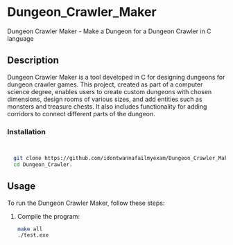 # Dungeon_Crawler_Maker
Dungeon Crawler Maker - Make a Dungeon for a Dungeon Crawler in C language 

## Description
Dungeon Crawler Maker is a tool developed in C for designing dungeons for dungeon crawler games. This project, created as part of a computer science degree, enables users to create custom dungeons with chosen dimensions, design rooms of various sizes, and add entities such as monsters and treasure chests. It also includes functionality for adding corridors to connect different parts of the dungeon.

### Installation

```bash :


  git clone https://github.com/idontwannafailmyexam/Dungeon_Crawler_Maker.git
  cd Dungeon_Crawler.
 ```

## Usage
To run the Dungeon Crawler Maker, follow these steps:

1. Compile the program:
   ```bash
   make all
   ./test.exe
   ```










